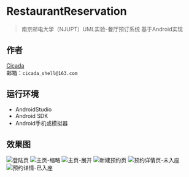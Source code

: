 # RestaurantReservation
> 南京邮电大学（NJUPT）UML实验-餐厅预订系统
> 基于Android实现

## 作者
[Cicada](https://www.cicada-shell.com/)</br>
邮箱：`cicada_shell@163.com`

## 运行环境
* AndroidStudio
* Android SDK
* Android手机或模拟器

## 效果图
![登陆页](https://dn-coding-net-tweet.codehub.cn/photo/2019/8e747899-8140-4c58-8e3c-492b745edeff.jpg)
![主页-缩略](https://dn-coding-net-tweet.codehub.cn/photo/2019/45edb3a1-7575-4770-86f1-2937b3ea9320.jpg)
![主页-展开](https://dn-coding-net-tweet.codehub.cn/photo/2019/0ef5bc7e-2532-4e9b-8a95-641fcaa624d6.jpg)
![新建预约页](https://dn-coding-net-tweet.codehub.cn/photo/2019/d6157f44-322e-40d9-b967-244a5baa2b73.jpg)
![预约详情页-未入座](https://dn-coding-net-tweet.codehub.cn/photo/2019/0fc79897-169c-4db0-b4b4-80ab78fd0906.jpg)
![预约详情-已入座](https://dn-coding-net-tweet.codehub.cn/photo/2019/29851fc6-be6c-431c-8260-e5c507155a3b.jpg)
